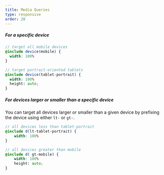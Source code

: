 ```yaml
---
title: Media Queries
type: responsive
order: 20
---
```


##### For a specific device

```scss
// target all mobile devices
@include device(mobile) {
  width: 100%
}

// target portrait-oriented tablets
@include device(tablet-portrait) {
  width: 100%
  height: auto;
}
```

##### For devices larger or smaller than a specific device

You can target all devices larger or smaller than a given device by prefixing the device using
either `lt-` or `gt-`.

```scss
// all devices less than tablet-portrait
@include d(lt-tablet-portrait) {
    width: 100%
}

// all devices greater than mobile
@include d( gt-mobile) {
    width: 100%
    height: auto;
}
```